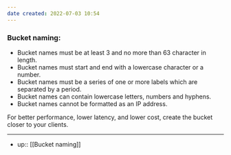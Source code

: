 ```yaml
---
date created: 2022-07-03 10:54
---
```


### **Bucket naming:**

- Bucket names must be at least 3 and no more than 63 character in length.
- Bucket names must start and end with a lowercase character or a number.
- Bucket names must be a series of one or more labels which are separated by a period.
- Bucket names can contain lowercase letters, numbers and hyphens.
- Bucket names cannot be formatted as an IP address.

For better performance, lower latency, and lower cost, create the bucket closer to your clients.

---

- up:: [[Bucket naming]]
